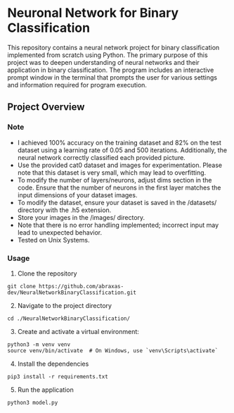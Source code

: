# Neuronal Network for Binary Classification
This repository contains a neural network project for binary classification implemented from scratch using Python. The primary purpose of this project was to deepen understanding of neural networks and their application in binary classification. The program includes an interactive prompt window in the terminal that prompts the user for various settings and information required for program execution.

## Project Overview 

### Note
- I achieved 100% accuracy on the training dataset and 82% on the test dataset using a learning rate of 0.05 and 500 iterations. Additionally, the neural network correctly classified each provided picture.
- Use the provided cat0 dataset and images for experimentation. Please note that this dataset is very small, which may lead to overfitting.
- To modify the number of layers/neurons, adjust dims section in the code. Ensure that the number of neurons in the first layer matches the input dimensions of your dataset images.
- To modify the dataset, ensure your dataset is saved in the /datasets/ directory with the .h5 extension.
- Store your images in the /images/ directory.
- Note that there is no error handling implemented; incorrect input may lead to unexpected behavior.
- Tested on Unix Systems.

### Usage
1. Clone the repository
```
git clone https://github.com/abraxas-dev/NeuralNetworkBinaryClassification.git
```
2. Navigate to the project directory
```
cd ./NeuralNetworkBinaryClassification/
```
3. Create and activate a virtual environment:
```
python3 -m venv venv
source venv/bin/activate  # On Windows, use `venv\Scripts\activate`
```
4. Install the dependencies
```
pip3 install -r requirements.txt
```
5. Run the application
```
python3 model.py
```
